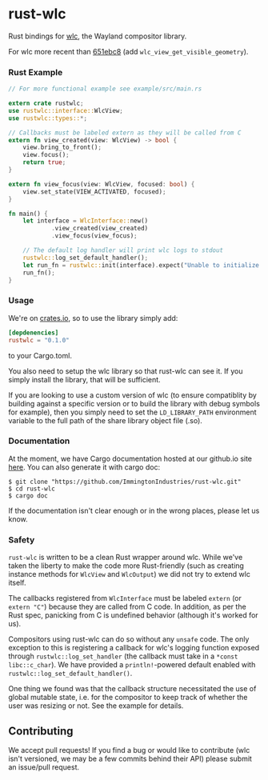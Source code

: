 # rust-wlc
Rust bindings for [wlc](https://github.com/Cloudef/wlc), the Wayland compositor library.

For wlc more recent than [651ebc8](https://github.com/Cloudef/wlc/commit/651ebc8f7da750e77fd26f09182043e7e7c036c1) (add `wlc_view_get_visible_geometry`).
### Rust Example

```rust
// For more functional example see example/src/main.rs

extern crate rustwlc;
use rustwlc::interface::WlcView;
use rustwlc::types::*;

// Callbacks must be labeled extern as they will be called from C
extern fn view_created(view: WlcView) -> bool {
    view.bring_to_front();
    view.focus();
    return true;
}

extern fn view_focus(view: WlcView, focused: bool) {
    view.set_state(VIEW_ACTIVATED, focused);
}

fn main() {
    let interface = WlcInterface::new()
            .view_created(view_created)
            .view_focus(view_focus);

    // The default log handler will print wlc logs to stdout
    rustwlc::log_set_default_handler();
    let run_fn = rustwlc::init(interface).expect("Unable to initialize!");
    run_fn();
}
```

### Usage
We're on [crates.io](https://crates.io/crates/rustwlc), so to use the library simply add:
```toml
[depdenencies]
rustwlc = "0.1.0"
```
to your Cargo.toml.

You also need to setup the wlc library so that rust-wlc can see it. If you simply install the library, that will be sufficient.

If you are looking to use a custom version of wlc (to ensure compatiblity by building against a specific version or to build the library with debug symbols for example), then you simply need to set the `LD_LIBRARY_PATH` environment variable to the full path of the share library object file (.so).

### Documentation
At the moment, we have Cargo documentation hosted at our github.io site [here](http://immington-industries.github.io). 
You can also generate it with cargo doc:
```shell
$ git clone "https://github.com/ImmingtonIndustries/rust-wlc.git"
$ cd rust-wlc
$ cargo doc
```
If the documentation isn't clear enough or in the wrong places, please let us know.

### Safety
`rust-wlc` is written to be a clean Rust wrapper around wlc. While we've taken the liberty to make the code more Rust-friendly (such as creating instance methods for `WlcView` and `WlcOutput`) we did not try to extend wlc itself. 

The callbacks registered from `WlcInterface` must be labeled `extern` (or `extern "C"`) because they are called from C code. In addition, as per the Rust spec, panicking from C is undefined behavior (although it's worked for us).

Compositors using rust-wlc can do so without any `unsafe` code. The only exception to this is registering a callback for wlc's logging function exposed through  `rustwlc::log_set_handler` (the callback must take in a `*const libc::c_char`). We have provided a `println!`-powered default enabled with `rustwlc::log_set_default_handler()`.

One thing we found was that the callback structure necessitated the use of global mutable state, i.e. for the compositor to keep track of whether the user was resizing or not. See the example for details.

## Contributing
We accept pull requests! If you find a bug or would like to contribute (wlc isn't versioned, we may be a few commits behind their API) please submit an issue/pull request.
